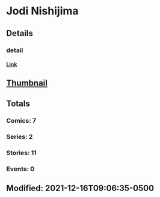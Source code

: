 # Jodi  Nishijima 
## Details
### detail
#### [Link](http://marvel.com/comics/creators/14225/jodi_nishijima?utm_campaign=apiRef&utm_source=225578a89fc76f3d20fbffda5d17a88d)
## [Thumbnail](http://i.annihil.us/u/prod/marvel/i/mg/b/40/image_not_available.jpg)
## Totals
### Comics: 7
### Series: 2
### Stories: 11
### Events: 0
## Modified: 2021-12-16T09:06:35-0500